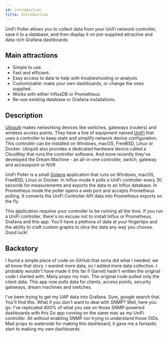 ```yaml
---
id: introduction
title: Introduction
---
```


UniFi Poller allows you to collect data from your UniFi network controller, save it to a database, and then display it on pre-supplied attractive and data-rich Grafana dashboards

## Main attractions

- Simple to use.
- Fast and efficient.
- Easy access to data to help with troubleshooting or analysis.
- Customizable: make your own dashboards, or change the ones supplied.
- Works with either InfluxDB or Prometheus.
- Re-use existing database or Grafana installations.

## Description

[Ubiquiti](https://www.ui.com/) makes networking devices like switches, gateways (routers) and wireless access points. They have a line of equipment named [UniFi](https://www.ui.com/products/#unifi) that uses a controller to keep stats and simplify network device configuration. This controller can be installed on Windows, macOS, FreeBSD, Linux or Docker. Ubiquiti also provides a dedicated hardware device called a CloudKey that runs the controller software. And more recently they've developed the Dream Machine - an all-in-one controller, switch, gateway and accesspoint or NVR

UniFi Poller is a small [Golang](https://golang.org/) application that runs on Windows, macOS, FreeBSD, Linux or Docker. In Influx-mode it polls a UniFi controller every 30 seconds for measurements and exports the data to an Influx database. In Prometheus mode the poller opens a web port and accepts Prometheus polling. It converts the UniFi Controller API data into Prometheus exports on the fly

This application requires your controller to be running all the time. If you run a UniFi controller, there's no excuse not to install Influx or Prometheus, Grafana and this app. You'll have a plethora of data at your fingertips and the ability to craft custom graphs to slice the data any way you choose. Good luck!

## Backstory

I found a simple piece of code on GitHub that sorta did what I needed; we all know that story. I wanted more data, so I added more data collection. I probably wouldn't have made it this far if Garrett hadn't written the original code I started with. Many props my man. The original code pulled only the client data. This app now pulls data for clients, access points, security gateways, dream machines and switches.

I've been trying to get my UAP data into Grafana. Sure, google search that. You'll find this. What if you don't want to deal with SNMP? Well, here you go. I've replicated 400% of what you see on those SNMP-powered dashboards with this Go app running on the same mac as my UniFi controller. All without enabling SNMP nor trying to understand those OIDs. Mad props to waterside for making this dashboard; it gave me a fantastic start to making my own dashboards.
